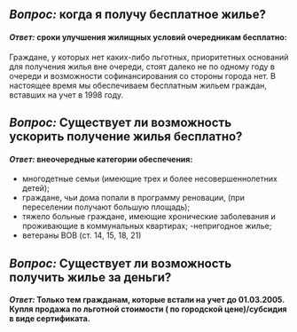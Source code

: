 ## *Вопроc:* когда я получу бесплатное жилье?

#### *Ответ:* сроки улучшения жилищных условий очередникам бесплатно:
Граждане, у которых нет каких-либо льготных, приоритетных оснований для получения жилья вне очереди, стоят далеко не по одному году в очереди и возможности софинансирования со стороны города нет. В настоящее время мы обеспечиваем бесплатным жильем граждан, вставших на учет в 1998 году.

## *Вопроc:* Существует ли возможность ускорить получение жилья бесплатно?

#### *Ответ:* внеочередные категории обеспечения:
- многодетные семьи (имеющие трех и более несовершеннолетних детей);
- граждане, чьи дома попали в программу реновации, (при переселении получают большую площадь);
- тяжело больные граждане, имеющие хронические заболевания и проживающие в коммунальных квартирах;
-непригодное жилье;
- ветераны ВОВ (ст. 14, 15, 18, 21)

## *Вопроc:* Существует ли возможность получить жилье за деньги?
#### *Ответ:* Только тем гражданам, которые встали на учет до 01.03.2005. Купля продажа по льготной стоимости ( по городской цене)/субсидия в виде сертификата.
